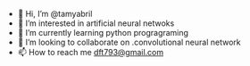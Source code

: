 - 👋 Hi, I’m @tamyabril
- 👀 I’m interested in artificial neural netwoks
- 🌱 I’m currently learning python progragraming 
- 💞️ I’m looking to collaborate on .convolutional neural network
- 📫 How to reach me dft793@gmail.com

<!---
tamyabril/tamyabril is a ✨ special ✨ repository because its `README.md` (this file) appears on your GitHub profile.
You can click the Preview link to take a look at your changes.
--->

